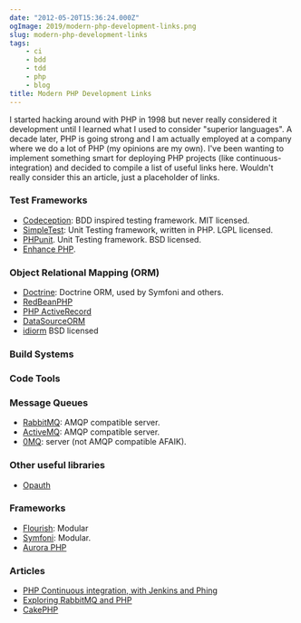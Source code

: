 ```yaml
---
date: "2012-05-20T15:36:24.000Z"
ogImage: 2019/modern-php-development-links.png
slug: modern-php-development-links
tags:
    - ci
    - bdd
    - tdd
    - php
    - blog
title: Modern PHP Development Links
---
```

I started hacking around with PHP in 1998 but never really considered it development until I learned what I used to consider "superior languages". A decade later, PHP is going strong and I am actually employed at a company where we do a lot of PHP (my opinions are my own). I've been wanting to implement something smart for deploying PHP projects (like continuous-integration) and decided to compile a list of useful links here. Wouldn't really consider this an article, just a placeholder of links.

### Test Frameworks

- [Codeception](http://codeception.com/): BDD inspired testing framework. MIT licensed.
- [SimpleTest](http://simpletest.org/): Unit Testing framework, written in PHP. LGPL licensed.
- [PHPunit](http://phpunit.de). Unit Testing framework. BSD licensed.
- [Enhance PHP](http://www.enhance-php.com/).

### Object Relational Mapping (ORM)

- [Doctrine](http://docs.doctrine-project.org/en/latest/index.html): Doctrine ORM, used by Symfoni and others.
- [RedBeanPHP](http://www.redbeanphp.com/)
- [PHP ActiveRecord](http://www.phpactiverecord.org/)
- [DataSourceORM](http://code.google.com/p/datasourceorm/)
- [idiorm](https://github.com/j4mie/idiorm/) BSD licensed

### Build Systems

### Code Tools

### Message Queues

- [RabbitMQ](http://www.rabbitmq.com/devtools.html): AMQP compatible server.
- [ActiveMQ](http://activemq.apache.org/): AMQP compatible server.
- [0MQ](http://www.zeromq.org): server (not AMQP compatible AFAIK).

### Other useful libraries

- [Opauth](http://opauth.org/)

### Frameworks

- [Flourish](http://flourishlib.com/): Modular
- [Symfoni](http://www.symfony-project.org/): Modular.
- [Aurora PHP](http://auraphp.github.com/)

### Articles

- [PHP Continuous integration, with Jenkins and Phing](http://marcelog.github.com/articles/ci_jenkins_hudson_continuous_integration_php_phing.html)
- [Exploring RabbitMQ and PHP](http://bradley-holt.com/2011/07/exploring-rabbitmq-and-php/)
- [CakePHP](http://cakephp.org/)
